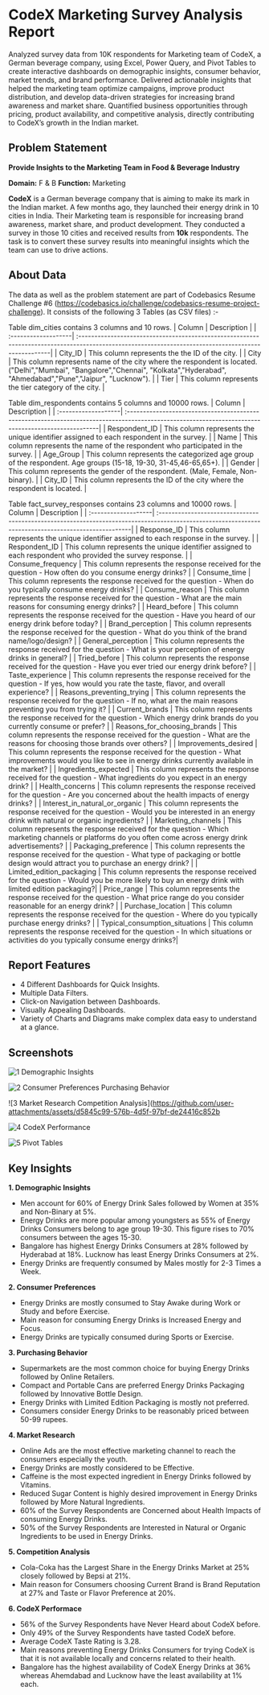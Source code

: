 # CodeX Marketing Survey Analysis Report

Analyzed survey data from 10K respondents for Marketing team of CodeX, a German beverage company, using Excel, Power Query, and Pivot Tables to create interactive dashboards on demographic insights, consumer behavior, market trends, and brand performance. Delivered actionable insights that helped the marketing team optimize campaigns, improve product distribution, and develop data-driven strategies for increasing brand awareness and market share. Quantified business opportunities through pricing, product availability, and competitive analysis, directly contributing to CodeX’s growth in the Indian market.

## Problem Statement

**Provide Insights to the Marketing Team in Food & Beverage Industry**

**Domain:**  F & B      **Function:** Marketing

**CodeX** is a German beverage company that is aiming to make its mark in the Indian market. A few months ago, they launched their energy drink in 10 cities in India.
Their Marketing team is responsible for increasing brand awareness, market share, and product development. They conducted a survey in those 10 cities and received results from **10k** respondents. The task is to convert these survey results into meaningful insights which the team can use to drive actions.

## About Data

The data as well as the problem statement are part of Codebasics Resume Challenge #6 (https://codebasics.io/challenge/codebasics-resume-project-challenge). It consists of the following 3 Tables (as CSV files) :-

Table dim_cities contains 3 columns and 10 rows.
| Column              | Description                                                                                                                                         |
| :-------------------| :---------------------------------------------------------------------------------------------------------------------------------------------------|
| City_ID             | This column represents the the ID of the city.                                                                                                      |
| City                | This column represents name of the city where the respondent is located. ("Delhi","Mumbai", "Bangalore","Chennai", "Kolkata","Hyderabad", "Ahmedabad","Pune","Jaipur", "Lucknow").                                                                                                                                    |
| Tier             | This column represents the tier category of the city.                                                                                                  |

Table dim_respondents contains 5 columns and 10000 rows.
| Column              | Description                                                                                                                                         |
| :-------------------| :---------------------------------------------------------------------------------------------------------------------------------------------------|
| Respondent_ID       | This column represents the unique identifier assigned to each respondent in the survey.                                                             |
| Name                | This column represents the name of the respondent who participated in the survey.                                                                   |
| Age_Group           | This column represents the categorized age group of the respondent. Age groups (15-18, 19-30, 31-45,46-65,65+).                                    | 
| Gender              | This column represents the gender of the respondent. (Male, Female, Non-binary).                                                                    |
| City_ID             | This column represents the ID of the city where the respondent is located.                                                                          |

Table fact_survey_responses contains 23 columns and 10000 rows.
| Column              | Description                                                                                                                                         |
| :-------------------| :---------------------------------------------------------------------------------------------------------------------------------------------------|
| Response_ID         | This column represents the unique identifier assigned to each response in the survey.                                                               |
| Respondent_ID       | This column represents the unique identifier assigned to each respondent who provided the survey response.                                          |
| Consume_frequency   | This column represents the response received for the question - How often do you consume energy drinks?                                             |
| Consume_time        | This column represents the response received for the question - When do you typically consume energy drinks?                                        |
| Consume_reason      | This column represents the response received for the question - What are the main reasons for consuming energy drinks?                              |
| Heard_before        | This column represents the response received for the question - Have you heard of our energy drink before today?                                    |
| Brand_perception    | This column represents the response received for the question - What do you think of the brand name/logo/design?                                    |
| General_perception  | This column represents the response received for the question - What is your perception of energy drinks in general?                                |
| Tried_before        | This column represents the response received for the question - Have you ever tried our energy drink before?                                        |
| Taste_experience    | This column represents the response received for the question - If yes, how would you rate the taste, flavor, and overall experience?               |
| Reasons_preventing_trying | This column represents the response received for the question - If no, what are the main reasons preventing you from trying it?               |
| Current_brands      | This column represents the response received for the question - Which energy drink brands do you currently consume or prefer?                       |
| Reasons_for_choosing_brands | This column represents the response received for the question - What are the reasons for choosing those brands over others?                 |
| Improvements_desired | This column represents the response received for the question - What improvements would you like to see in energy drinks currently available in the market?                                                                                                                                                                     |
| Ingredients_expected | This column represents the response received for the question - What ingredients do you expect in an energy drink?                                 | | Health_concerns      | This column represents the response received for the question - Are you concerned about the health impacts of energy drinks?                       |
| Interest_in_natural_or_organic | This column represents the response received for the question - Would you be interested in an energy drink with natural or organic ingredients?                                                                                                                                                                |
| Marketing_channels   | This column represents the response received for the question - Which marketing channels or platforms do you often come across energy drink advertisements?                                                                                                                                                             |
| Packaging_preference | This column represents the response received for the question - What type of packaging or bottle design would attract you to purchase an energy drink?                                                                                                                                                                      |
| Limited_edition_packaging | This column represents the response received for the question - Would you be more likely to buy an energy drink with limited edition packaging?|
| Price_range          | This column represents the response received for the question - What price range do you consider reasonable for an energy drink?                   |
| Purchase_location    | This column represents the response received for the question - Where do you typically purchase energy drinks?                                     |
| Typical_consumption_situations | This column represents the response received for the question - In which situations or activities do you typically consume energy drinks?|

## Report Features

- 4 Different Dashboards for Quick Insights.
- Multiple Data Filters.
- Click-on Navigation between Dashboards.
- Visually Appealing Dashboards.
- Variety of Charts and Diagrams make complex data easy to understand at a glance.

## Screenshots

![1  Demographic Insights](https://github.com/user-attachments/assets/df76b52e-7c1b-469c-a655-e68952362aa6)

![2  Consumer Preferences   Purchasing Behavior](https://github.com/user-attachments/assets/396ace91-72bb-4f03-8fcd-2717d480ede6)

![3  Market Research   Competition Analysis](https://github.com/user-attachments/assets/d5845c99-576b-4d5f-97bf-de24416c852b

![4  CodeX Performance](https://github.com/user-attachments/assets/4d049472-7d47-4d30-8067-ee4327fc0cf0)

![5  Pivot Tables](https://github.com/user-attachments/assets/71d06022-07e6-43b0-9c2a-4d2f1673e2d8)

## Key Insights

**1. Demographic Insights**
- Men account for 60% of Energy Drink Sales followed by Women at 35% and Non-Binary at 5%.
- Energy Drinks are more popular among youngsters as 55% of Energy Drinks Consumers belong to age group 19-30. This figure rises to 70% consumers between the ages 15-30.
- Bangalore has highest Energy Drinks Consumers at 28% followed by Hyderabad at 18%. Lucknow has least Energy Drinks Consumers at 2%.
- Energy Drinks are frequently consumed by Males mostly for 2-3 Times a Week.

**2. Consumer Preferences**
- Energy Drinks are mostly consumed to Stay Awake during Work or Study and before Exercise.
- Main reason for consuming Energy Drinks is Increased Energy and Focus.
- Energy Drinks are typically consumed during Sports or Exercise.

**3. Purchasing Behavior**
- Supermarkets are the most common choice for buying Energy Drinks followed by Online Retailers.
- Compact and Portable Cans are preferred Energy Drinks Packaging followed by Innovative Bottle Design.
- Energy Drinks with Limited Edition Packaging is mostly not preferred.
- Consumers consider Energy Drinks to be reasonably priced between 50-99 rupees.

**4. Market Research**
- Online Ads are the most effective marketing channel to reach the consumers especially the youth.
- Energy Drinks are mostly considered to be Effective.
- Caffeine is the most expected ingredient in Energy Drinks followed by Vitamins.
- Reduced Sugar Content is highly desired improvement in Energy Drinks followed by More Natural Ingredients.
- 60% of the Survey Respondents are Concerned about Health Impacts of consuming Energy Drinks.
- 50% of the Survey Respondents are Interested in Natural or Organic Ingredients to be used in Energy Drinks.

**5. Competition Analysis**
- Cola-Coka has the Largest Share in the Energy Drinks Market at 25% closely followed by Bepsi at 21%.
- Main reason for Consumers choosing Current Brand is Brand Reputation at 27% and Taste or Flavor Preference at 20%.

**6. CodeX Performace**
- 56% of the Survey Respondents have Never Heard about CodeX before.
- Only 49% of the Survey Respondents have tasted CodeX before.
- Average CodeX Taste Rating is 3.28.
- Main reasons preventing Energy Drinks Consumers for trying CodeX is that it is not available locally and concerns related to their health.
- Bangalore has the highest availability of CodeX Energy Drinks at 36% whereas Ahemdabad and Lucknow have the least availability at 1% each.
